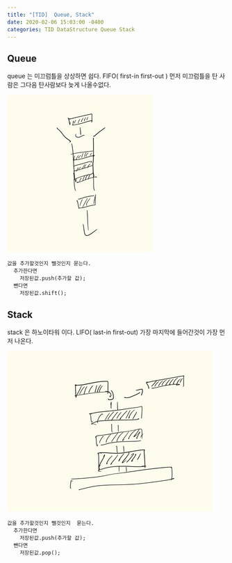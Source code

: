 ```yaml
---
title: "[TID]  Queue, Stack"
date: 2020-02-06 15:03:00 -0400
categories: TID DataStructure Queue Stack
---
```


## Queue

queue 는 미끄럼틀을 상상하면 쉽다. FIFO( first-in first-out ) 먼저 미끄럼틀을 탄 사람은 그다음 탄사람보다 늦게 나올수없다.

![Queue](https://github.com/KJoobin/kjoobin.github.io/blob/master/assets/images/Queue.jpeg?raw=true)
```
값을 추가할것인지 뺄것인지 묻는다.
  추가한다면
    저장된값.push(추가할 값);
  뺀다면
    저장된값.shift();
```



## Stack

stack 은 하노이타워 이다. LIFO( last-in first-out) 가장 마지막에 들어간것이 가장 먼저 나온다.

![stack](https://github.com/KJoobin/kjoobin.github.io/blob/master/assets/images/Stack.jpeg?raw=true)
```
값을 추가할것인지 뺄것인지  묻는다.
  추가한다면
    저장된값.push(추가할 값);
  뺀다면
    저장된값.pop();
```
